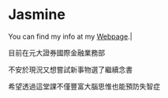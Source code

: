 
# Jasmine 

You can find my info at my [Webpage](https://github.com/exuberant5891-ui).|

目前在元大證券國際金融業務部

不安於現況又想嘗試新事物選了繼續念書

希望透過這堂課不僅豐富大腦思惟也能預防失智症
